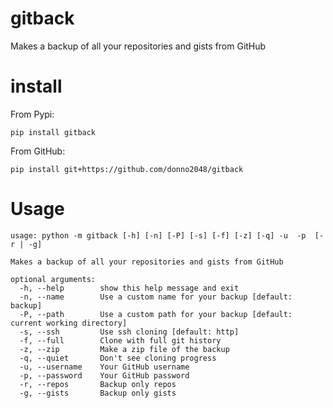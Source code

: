 # gitback
Makes a backup of all your repositories and gists from GitHub
# install
From Pypi:

`pip install gitback`

From GitHub:

`pip install git+https://github.com/donno2048/gitback`
# Usage
```
usage: python -m gitback [-h] [-n] [-P] [-s] [-f] [-z] [-q] -u  -p  [-r | -g]

Makes a backup of all your repositories and gists from GitHub

optional arguments:
  -h, --help        show this help message and exit
  -n, --name        Use a custom name for your backup [default: backup]
  -P, --path        Use a custom path for your backup [default: current working directory]
  -s, --ssh         Use ssh cloning [default: http]
  -f, --full        Clone with full git history
  -z, --zip         Make a zip file of the backup
  -q, --quiet       Don't see cloning progress
  -u, --username    Your GitHub username
  -p, --password    Your GitHub password
  -r, --repos       Backup only repos
  -g, --gists       Backup only gists
```
